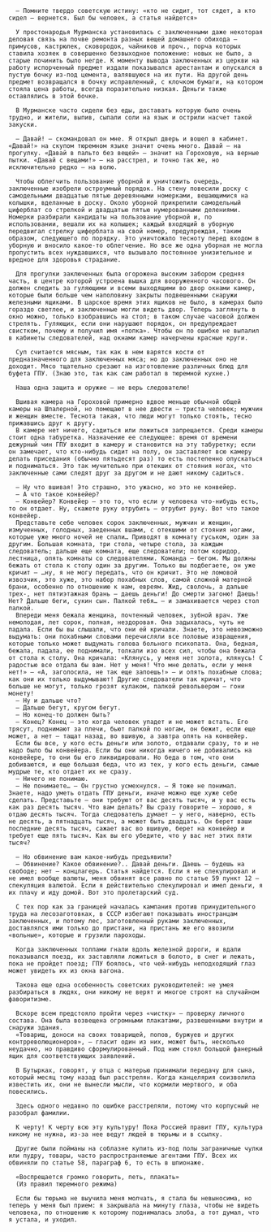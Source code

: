       — Помните твердо советскую истину: «кто не сидит, тот сядет, а кто сидел — вернется. Был бы человек, а статья найдется»

      У простонародья Мурманска установилась с заключенными даже некоторая деловая связь на почве ремонта разных вещей домашнего обихода — примусов, кастрюлек, сковородок, чайников и проч., порча которых ставила хозяек в совершенно безвыходное положение: новых не было, а старые починить было негде. К моменту вывода заключенных из церкви на работу испорченный предмет издали показывался арестантам и опускался в пустую бочку из-под цемента, валявшуюся на их пути. На другой день предмет возвращался в бочку исправленный, с клочком бумаги, на котором стояла цена работы, всегда поразительно низкая. Деньги также оставлялись в этой бочке.

      В Мурманске часто сидели без еды, доставать которую было очень трудно, и жители, выпив, сыпали соли на язык и острили насчет такой закуски.

      — Давай! — скомандовал он мне. Я открыл дверь и вошел в кабинет. «Давай!» на скупом тюремном языке значит очень много. Давай — на прогулку. «Давай в пальто без вещей» — значит на Гороховую, на верные пытки. «Давай с вещами!» — на расстрел, и точно так же, но исключительно редко — на волю.

      Чтобы облегчить пользование уборной и уничтожить очередь, заключенные изобрели остроумный порядок. На стену повесили доску с самодельными двадцатью пятью деревянными номерками, вешающимися на колышки, вделанные в доску. Около уборной прикрепили самодельный циферблат со стрелкой и двадцатью пятью нумерованными делениями. Номерки разбирали кандидаты на пользование уборной и, по использовании, вешали их на колышек; каждый входящий в уборную передвигал стрелку циферблата на свой номер, предупреждая, таким образом, следующего по порядку. Это уничтожало тесноту перед входом в уборную и вносило какое-то облегчение. Но все же одна уборная не могла пропустить всех нуждавшихся, что вызывало постоянное унизительное и вредное для здоровья страдание.

      Для прогулки заключенных была огорожена высоким забором средняя часть, в центре которой устроена вышка для вооруженного часового. Он должен следить за гуляющими и всеми выходящими во двор окнами камер, которые были больше чем наполовину закрыты подвешенными снаружи железными ящиками. В царское время этих ящиков не было, в камерах было гораздо светлее, и заключенные могли видеть двор. Теперь заглянуть в окно можно, только взобравшись на стол; в таком случае часовой должен стрелять. Гуляющих, если они нарушают порядок, он предупреждает свистком, почему и получил имя «попка». Чтобы он по ошибке не выпалил в кабинеты следователей, над окнами камер начерчены красные круги.

      Суп считается мясным, так как в нем варятся кости от предназначенного для заключенных мяса; но до заключенных оно не доходит. Мясо тщательно срезают на изготовление различных блюд для буфета ГПУ. (Знаю это, так как сам работал в тюремной кухне.)

      Наша одна защита и оружие — не верь следователю!

      Вшивая камера на Гороховой примерно вдвое меньше обычной общей камеры на Шпалерной, но помещают в нее двести — триста человек; мужчин и женщин вместе. Теснота такая, что люди могут только стоять, тесно прижавшись друг к другу.
      В камере нет ничего, садиться или ложиться запрещается. Среди камеры стоит одна табуретка. Назначение ее следующее: время от времени дежурный чин ГПУ входит в камеру и становится на эту табуретку; если он замечает, что кто-нибудь сидит на полу, он заставляет всю камеру делать приседания (обычно пятьдесят раз) то есть постепенно опускаться и подниматься. Это так мучительно при отекших от стояния ногах, что заключенные сами следят друг за другом и не дают никому садиться.

      — Ну что вшивая! Это страшно, это ужасно, но это не конвейер.
      — А что такое конвейер?
      — Конвейер? Конвейер — это то, что если у человека что-нибудь есть, то он отдает. Ну, скажете руку отрубить — отрубит руку. Вот что такое конвейер.
      Представьте себе человек сорок заключенных, мужчин и женщин, измученных, голодных, заеденных вшами, с отекшими от стояния ногами, которые уже много ночей не спали… Приводят в комнату гуськом, один за другим. Большая комната, три стола, четыре стола, за каждым следователь; дальше еще комната, еще следователи; потом коридор, лестница, опять комнаты со следователями. Команда — бегом. Мы должны бежать от стола к столу один за другим. Только вы подбегаете, он уже кричит — …ну, я не могу передать, что он кричит. Это не ломовой извозчик, это хуже, это набор похабных слов, самой сложной матерной брани, особенно по отношению к нам, евреям. Жид, сволочь, а дальше трех-, нет пятиэтажная брань — даешь деньги! До смерти загоню! Даешь! Нет? Дальше беги, сукин сын. Палкой тебя… — и замахивается через стол палкой.
      Впереди меня бежала женщина, почтенный человек, зубной врач. Уже немолодая, лет сорок, полная, нездоровая. Она задыхалась, чуть не падала. Если бы вы слышали, что они ей кричали. Знаете, это невозможно выдумать: они похабными словами перечисляли все половые извращения, которые только может выдумать голова больного психопата. Она, бедная, бежала, падала, ее поднимали, толкали изо всех сил, чтобы она бежала от стола к столу. Она кричала: «Клянусь, у меня нет золота, клянусь! С радостью все отдала бы вам. Нет у меня! Что мне делать, если у меня нет!» — «А, заголосила, не так еще запоешь!» — и опять похабные слова; как они их только выдумывают! Другие следователи так кричат, что больше не могут, только грозят кулаком, палкой револьвером — гони монету!
      — Ну и дальше что?
      — Дальше бегут, кругом бегут.
      — Но конец-то должен быть?
      — Конец? Конец — это когда человек упадет и не может встать. Его трясут, поднимают за плечи, бьют палкой по ногам, он бежит, если еще может, а нет — тащат назад, во вшивую, а завтра опять на конвейер.
      Если бы все, у кого есть деньги или золото, отдавали сразу, то и не надо было бы конвейера. Если бы они никогда ничего не добивались на конвейере, то они бы его ликвидировали. Но беда в том, что они добиваются, и еще большая беда, что из тех, у кого есть деньги, самые мудрые те, кто отдает их не сразу.
      — Ничего не понимаю.
      — Не понимаете… — Он грустно усмехнулся. — Я тоже не понимал. Знаете, надо уметь отдать ГПУ деньги, иначе можно еще хуже себе сделать. Представьте — они требуют от вас десять тысяч, и у вас есть как раз десять тысяч. Что вам делать? Вы сразу говорите — хорошо, я отдаю десять тысяч. Тогда следователь думает — у него, наверно, есть не десять, а пятнадцать тысяч, а может быть двадцать. Он берет ваши последние десять тысяч, сажает вас во вшивую, берет на конвейер и требует еще пять тысяч. Как вы его убедите, что у вас нет этих пяти тысяч?

      — Но обвинение вам какое-нибудь предъявили?
      — Обвинение? Какое обвинение?.. Давай деньги. Даешь — будешь на свободе; нет — концлагерь. Статья найдется. Если я не спекулировал и не имел вообще валюты, меня обвинят все равно по статье 59 пункт 12 — спекуляция валютой. Если я действительно спекулировал и имел деньги, я их плачу и иду домой. Вот это пролетарский суд.

      С тех пор как за границей началась кампания против принудительного труда на лесозаготовках, в СССР избегают показывать иностранцам заключенных, и потому лес, заготовленный руками заключенных, доставлялся ими только до пристани, на пристань же его ввозили «вольные», которые и грузили пароходы.

      Когда заключенных толпами гнали вдоль железной дороги, и вдали показывался поезд, их заставляли ложиться в болото, в снег и лежать, пока не пройдет поезд; ГПУ боялось, что чей-нибудь неподходящий глаз может увидеть их из окна вагона.

      Такова еще одна особенность советских руководителей: не умея разбираться в людях, они никому не верят и многое строят на случайном фаворитизме.

      Вскоре всем предстояло пройти через «чистку» — проверку личного состава. Она была возвещена огромными плакатами, развешенными внутри и снаружи здания.
      «Товарищ, доноси на своих товарищей, попов, буржуев и других контрреволюционеров», — гласит один из них, может быть, несколько неудачно, но правдиво сформулированный. Под ним стоял большой фанерный ящик для соответствующих заявлений.

      В Бутырках, говорят, у отца с матерью принимали передачу для сына, который месяц тому назад был расстрелян. Когда канцелярия соизволила известить их, они не вынесли мысли, что кормили мертвого, и оба повесились.

      Здесь одного недавно по ошибке расстреляли, потому что корпусный не разобрал фамилии.

      К черту! К черту всю эту культуру! Пока Россией правит ГПУ, культура никому не нужна, из-за нее ведут людей в тюрьмы и в ссылку.

      Другие были пойманы на соблазне купить из-под полы заграничные чулки или пудру, товары, часто распространяемые агентами ГПУ. Всех их обвиняли по статье 58, параграф 6, то есть в шпионаже.

      «Воспрещается громко говорить, петь, плакать»
      (Из правил тюремного режима)

      Если бы тюрьма не выучила меня молчать, я стала бы невыносима, но теперь у меня был прием: я закрывала на минуту глаза, чтобы не видеть человека, по отношению к которому поднималась злоба, а тот думал, что я устала, и уходил.
